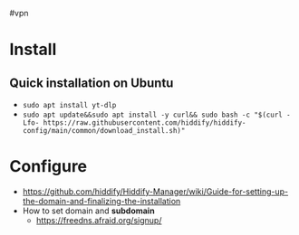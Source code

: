 #vpn 
# Install
## Quick installation on Ubuntu
- `sudo apt install yt-dlp`
- `sudo apt update&&sudo apt install -y curl&& sudo bash -c "$(curl -Lfo- https://raw.githubusercontent.com/hiddify/hiddify-config/main/common/download_install.sh)"`
# Configure
- https://github.com/hiddify/Hiddify-Manager/wiki/Guide-for-setting-up-the-domain-and-finalizing-the-installation
- How to set domain and **subdomain**
	- https://freedns.afraid.org/signup/